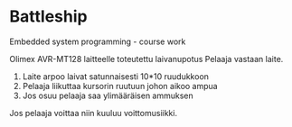 # Battleship
Embedded system programming - course work

Olimex AVR-MT128 laitteelle toteutettu laivanupotus
Pelaaja vastaan laite.
1. Laite arpoo laivat satunnaisesti 10*10 ruudukkoon
2. Pelaaja liikuttaa kursorin ruutuun johon aikoo ampua
3. Jos osuu pelaaja saa ylimääräisen ammuksen

Jos pelaaja voittaa niin kuuluu voittomusiikki.
